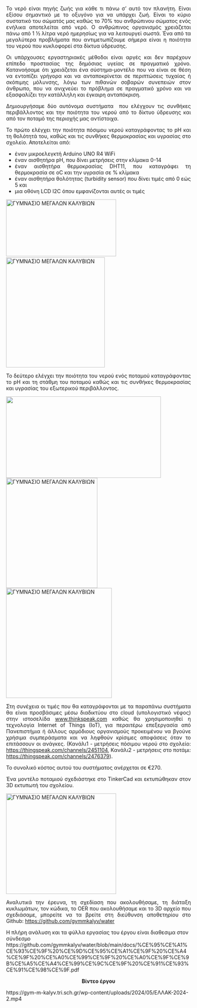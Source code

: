 <p style="text-align: justify;">Το νερό είναι πηγής ζωής για κάθε τι πάνω σ’ αυτό τον πλανήτη. Είναι εξίσου σημαντικό με το οξυγόνο για να υπάρχει ζωή. Είναι το κύριο συστατικό του σώματός μας καθώς το 70% του ανθρώπινου σώματος ενός ενήλικα αποτελείται από νερό. Ο ανθρώπινος οργανισμός χρειάζεται πάνω από 1 ½ λίτρα νερό ημερησίως για να λειτουργεί σωστά. Ένα από τα μεγαλύτερα προβλήματα που αντιμετωπίζουμε σήμερα είναι η ποιότητα του νερού που κυκλοφορεί στα δίκτυα ύδρευσης.</p>
<p style="text-align: justify;">Οι υπάρχουσες εργαστηριακές μέθοδοι είναι αργές και δεν παρέχουν επίπεδο προστασίας της δημόσιας υγείας σε πραγματικό χρόνο. Κατανοήσαμε ότι χρειάζεται ένα σύστημα-μοντέλο που να είναι σε θέση να εντοπίζει γρήγορα και να ανταποκρίνεται σε περιπτώσεις τυχαίας ή σκόπιμης μόλυνσης, λόγω των πιθανών σοβαρών συνεπειών στον άνθρωπο, που να ανιχνεύει το πρόβλημα σε πραγματικό χρόνο και να εξασφαλίζει την κατάλληλη και έγκαιρη ανταπόκριση.</p>
<p style="text-align: justify;"><span style="font-weight: 400;">Δημιουργήσαμε δύο αυτόνομα συστήματα  που ελέγχουν τις συνθήκες περιβάλλοντος και την ποιότητα του νερού από το δίκτυο ύδρευσης και από τον ποταμό της περιοχής μας αντίστοιχα.</span></p>
<p style="text-align: justify;"><span style="font-weight: 400;">Το πρώτο ελέγχει την ποιότητα πόσιμου νερού καταγράφοντας το pH και τη θολότητά του, καθώς και τις συνθήκες θερμοκρασίας και υγρασίας στο σχολείο. Αποτελείται από: </span></p>

<ul>
 	<li style="font-weight: 400; text-align: justify;"><span style="font-weight: 400;">έναν μικροελεγκτή Arduino UNO R4 WiFi</span></li>
 	<li style="font-weight: 400; text-align: justify;"><span style="font-weight: 400;">έναν αισθητήρα pH, που δίνει μετρήσεις στην κλίμακα 0-14</span></li>
 	<li style="font-weight: 400; text-align: justify;"><span style="font-weight: 400;">έναν αισθητήρα θερμοκρασίας DHT11, που καταγράφει τη θερμοκρασία σε </span><span style="font-weight: 400;">ο</span><span style="font-weight: 400;">C και την υγρασία σε % κλίμακα</span></li>
 	<li style="font-weight: 400; text-align: justify;"><span style="font-weight: 400;">έναν αισθητήρα θολότητας (turbidity sensor) που δίνει τιμές από 0 εώς 5 και </span></li>
 	<li style="font-weight: 400; text-align: justify;"><span style="font-weight: 400;">μια οθόνη LCD I2C όπου εμφανίζονται αυτές οι τιμές</span></li>
</ul>
<span style="font-weight: 400;"><img class="alignnone size-medium wp-image-11376" src="https://openedtech.ellak.gr/wp-content/uploads/sites/31/2024/05/posimo_bb-300x155.png" alt="ΓΥΜΝΑΣΙΟ ΜΕΓΑΛΩΝ ΚΑΛΥΒΙΩΝ" width="300" height="155" />     <img class="alignnone size-medium wp-image-11372" src="https://openedtech.ellak.gr/wp-content/uploads/sites/31/2024/05/posimo-nero-269x300.png" alt="ΓΥΜΝΑΣΙΟ ΜΕΓΑΛΩΝ ΚΑΛΥΒΙΩΝ" width="269" height="300" /></span>
<p style="text-align: justify;"><span style="font-weight: 400;">Το δεύ</span><span style="font-weight: 400;">τερο ελέγχει την ποιότητα του νερού ενός ποταμού καταγράφοντας το pH και τη στάθμη του ποταμού καθώς και τις συνθήκες θερμοκρασίας και υγρασίας του εξωτερικού περιβάλλοντος. </span></p>
<img class="alignnone wp-image-11377" src="https://openedtech.ellak.gr/wp-content/uploads/sites/31/2024/05/potami_bb-300x158.png" alt="" width="422" height="222" /><img class="alignnone size-medium wp-image-11374" src="https://openedtech.ellak.gr/wp-content/uploads/sites/31/2024/05/potami-249x300.png" alt="ΓΥΜΝΑΣΙΟ ΜΕΓΑΛΩΝ ΚΑΛΥΒΙΩΝ" width="249" height="300" />

<img class="size-medium wp-image-11375 alignleft" src="https://openedtech.ellak.gr/wp-content/uploads/sites/31/2024/05/thingspeak-288x300.png" alt="ΓΥΜΝΑΣΙΟ ΜΕΓΑΛΩΝ ΚΑΛΥΒΙΩΝ" width="288" height="300" />
<p style="text-align: justify;"><span style="font-weight: 400;">Στη συνέχεια οι τιμές που θα καταγράφονται με τα παραπάνω συστήματα θα είναι προσβάσιμες μέσω διαδικτύου στο cloud (υπολογιστικό νέφος) στην ιστοσελίδα</span> <a href="http://www.thinkspeak.com"><span style="font-weight: 400;">www.thinkspeak.com</span></a><span style="font-weight: 400;"> καθώς θα χρησιμοποιηθεί η τεχνολογία Internet of Things (IoT), για περαιτέρω επεξεργασία από Πανεπιστήμια ή άλλους αρμόδιους οργανισμούς προκειμένου να βγούνε χρήσιμα συμπεράσματα και να ληφθούν κρίσιμες αποφάσεις όταν το επιτάσσουν οι ανάγκες. (Κανάλι1 - μετρήσεις πόσιμου νερού στο σχολείο:</span><a href="https://thingspeak.com/channels/2451104"> <span style="font-weight: 400;">https://thingspeak.com/channels/2451104</span></a><span style="font-weight: 400;">, Κανάλι2 - μετρήσεις στο ποτάμι:</span><a href="https://thingspeak.com/channels/2476379"> <span style="font-weight: 400;">https://thingspeak.com/channels/2476379</span></a><span style="font-weight: 400;">).</span></p>
<p style="text-align: justify;"><span style="font-weight: 400;">Το συνολικό κόστος αυτού του συστήματος ανέρχεται σε €270.</span></p>
<p style="text-align: justify;"><span style="font-weight: 400;">Ένα μοντέλο ποταμιού σχεδιάστηκε στο TinkerCad και εκτυπώθηκαν στον 3D εκτυπωτή του σχολείου.</span></p>
<img class="size-medium wp-image-11373 aligncenter" src="https://openedtech.ellak.gr/wp-content/uploads/sites/31/2024/05/potami-3D-300x274.png" alt="ΓΥΜΝΑΣΙΟ ΜΕΓΑΛΩΝ ΚΑΛΥΒΙΩΝ" width="300" height="274" />
<p style="text-align: justify;">Αναλυτικά την έρευνα, τη σχεδίαση που ακολουθήσαμε, τη διάταξη κυκλωμάτων, τον κώδικα, το OER που ακολουθήσαμε και το 3D αρχείο που σχεδιάσαμε, μπορείτε να τα βρείτε στη διεύθυνση αποθετηρίου στο Github: <a href="https://github.com/gymmkalyv/water">https://github.com/gymmkalyv/water</a></p> Η πλήρη ανάλυση και τα φύλλα εργασίας του έργου είναι διαθεσιμα στον σύνδεσμο https://github.com/gymmkalyv/water/blob/main/docs/%CE%95%CE%A1%CE%93%CE%9F%20%CE%9D%CE%95%CE%A1%CE%9F%20%CE%A4%CE%9F%20%CE%A0%CE%99%CE%9F%20%CE%A0%CE%9F%CE%9B%CE%A5%CE%A4%CE%99%CE%9C%CE%9F%20%CE%91%CE%93%CE%91%CE%98%CE%9F.pdf 
<p style="text-align: center;"><strong>Βίντεο έργου</strong></p>
https://gym-m-kalyv.tri.sch.gr/wp-content/uploads/2024/05/ΕΛΛΑΚ-2024-2.mp4

&nbsp;
